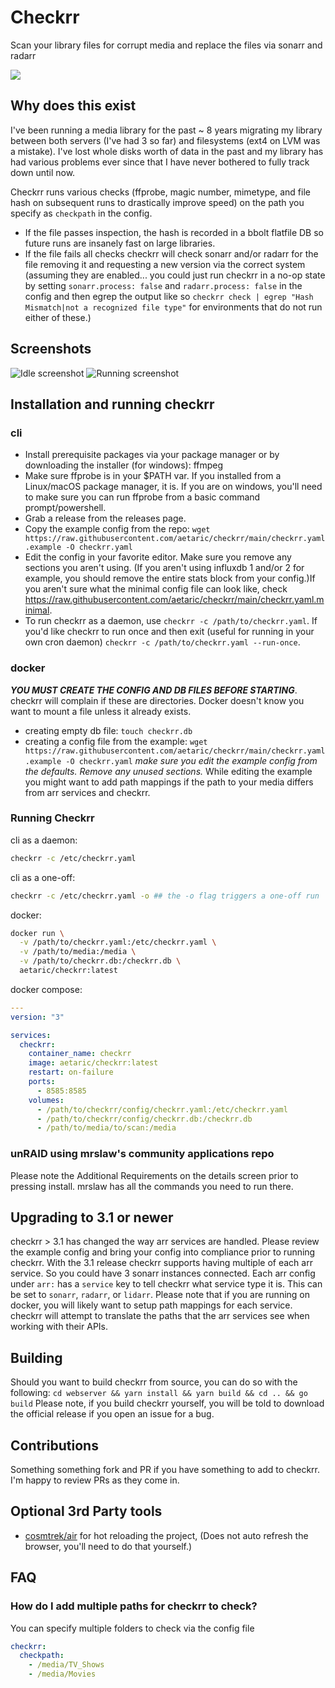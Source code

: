 # Checkrr

Scan your library files for corrupt media and replace the files via sonarr and radarr

[![](https://dcbadge.vercel.app/api/server/dkTfNKbEhJ)](https://discord.gg/dkTfNKbEhJ)

## Why does this exist

I've been running a media library for the past ~ 8 years migrating my library between both servers (I've had 3 so far) and filesystems (ext4 on LVM was a mistake). I've lost whole disks worth of data in the past and my library has had various problems ever since that I have never bothered to fully track down until now.

Checkrr runs various checks (ffprobe, magic number, mimetype, and file hash on subsequent runs to drastically improve speed) on the path you specify as `checkpath` in the config.

- If the file passes inspection, the hash is recorded in a bbolt flatfile DB so future runs are insanely fast on large libraries.
- If the file fails all checks checkrr will check sonarr and/or radarr for the file removing it and requesting a new version via the correct system (assuming they are enabled... you could just run checkrr in a no-op state by setting `sonarr.process: false` and `radarr.process: false` in the config and then egrep the output like so `checkrr check | egrep "Hash Mismatch|not a recognized file type"` for environments that do not run either of these.)

## Screenshots

![Idle screenshot](./screenshots/Idle.png?raw=true)
![Running screenshot](./screenshots/Running.png?raw=true)

## Installation and running checkrr

### cli

- Install prerequisite packages via your package manager or by downloading the installer (for windows): ffmpeg
- Make sure ffprobe is in your $PATH var. If you installed from a Linux/macOS package manager, it is. If you are on windows, you'll need to make sure you can run ffprobe from a basic command prompt/powershell.
- Grab a release from the releases page.
- Copy the example config from the repo: `wget https://raw.githubusercontent.com/aetaric/checkrr/main/checkrr.yaml.example -O checkrr.yaml`
- Edit the config in your favorite editor. Make sure you remove any sections you aren't using. (If you aren't using influxdb 1 and/or 2 for example, you should remove the entire stats block from your config.)If you aren't sure what the minimal config file can look like, check https://raw.githubusercontent.com/aetaric/checkrr/main/checkrr.yaml.minimal.
- To run checkrr as a daemon, use `checkrr -c /path/to/checkrr.yaml`. If you'd like checkrr to run once and then exit (useful for running in your own cron daemon) `checkrr -c /path/to/checkrr.yaml --run-once`.

### docker

**_YOU MUST CREATE THE CONFIG AND DB FILES BEFORE STARTING_**. checkrr will complain if these are directories. Docker doesn't know you want to mount a file unless it already exists.

- creating empty db file: `touch checkrr.db`
- creating a config file from the example: `wget https://raw.githubusercontent.com/aetaric/checkrr/main/checkrr.yaml.example -O checkrr.yaml`
  _make sure you edit the example config from the defaults. Remove any unused sections._
  While editing the example you might want to add path mappings if the path to your media differs from arr services and checkrr.

### Running Checkrr

cli as a daemon:

```bash
checkrr -c /etc/checkrr.yaml
```

cli as a one-off:

```bash
checkrr -c /etc/checkrr.yaml -o ## the -o flag triggers a one-off run
```

docker:

```bash
docker run \
  -v /path/to/checkrr.yaml:/etc/checkrr.yaml \
  -v /path/to/media:/media \
  -v /path/to/checkrr.db:/checkrr.db \
  aetaric/checkrr:latest
```

docker compose:

```yaml
---
version: "3"

services:
  checkrr:
    container_name: checkrr
    image: aetaric/checkrr:latest
    restart: on-failure
    ports:
      - 8585:8585
    volumes:
      - /path/to/checkrr/config/checkrr.yaml:/etc/checkrr.yaml
      - /path/to/checkrr/config/checkrr.db:/checkrr.db
      - /path/to/media/to/scan:/media
```

### unRAID using mrslaw's community applications repo

Please note the Additional Requirements on the details screen prior to pressing install. mrslaw has all the commands you need to run there.

## Upgrading to 3.1 or newer

checkrr > 3.1 has changed the way arr services are handled. Please review the example config and bring your config into compliance prior to running checkrr. With the 3.1 release checkrr supports having multiple of each arr service. So you could have 3 sonarr instances connected. Each arr config under `arr:` has a `service` key to tell checkrr what service type it is. This can be set to `sonarr`, `radarr`, or `lidarr`. Please note that if you are running on docker, you will likely want to setup path mappings for each service. checkrr will attempt to translate the paths that the arr services see when working with their APIs.

## Building

Should you want to build checkrr from source, you can do so with the following:
`cd webserver && yarn install && yarn build && cd .. && go build`
Please note, if you build checkrr yourself, you will be told to download the official release if you open an issue for a bug.

## Contributions

Something something fork and PR if you have something to add to checkrr. I'm happy to review PRs as they come in.

## Optional 3rd Party tools

- [cosmtrek/air](https://github.com/cosmtrek/air) for hot reloading the project, (Does not auto refresh the browser, you'll need to do that yourself.)

## FAQ

### How do I add multiple paths for checkrr to check?

You can specify multiple folders to check via the config file

```yaml
checkrr:
  checkpath:
    - /media/TV_Shows
    - /media/Movies
```
